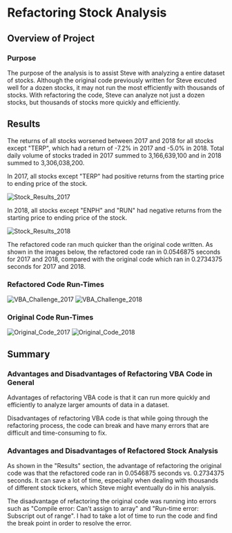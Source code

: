# Refactoring Stock Analysis

## Overview of Project

### Purpose
The purpose of the analysis is to assist Steve with analyzing a entire dataset of stocks. Although the original code previously written for Steve excuted well for a dozen stocks, it may not run the most efficiently with thousands of stocks. With refactoring the code, Steve can analyze not just a dozen stocks, but thousands of stocks more quickly and efficiently.

## Results

The returns of all stocks worsened between 2017 and 2018 for all stocks except "TERP", which had a return of -7.2% in 2017 and -5.0% in 2018. Total daily volume of stocks traded in 2017 summed to 3,166,639,100 and in 2018 summed to 3,306,038,200.

In 2017, all stocks except "TERP" had positive returns from the starting price to ending price of the stock. 

![Stock_Results_2017](https://user-images.githubusercontent.com/108503112/188239681-bd2ddfcb-7901-4ada-808f-6be0d4a6b7dc.png)

In 2018, all stocks except "ENPH" and "RUN" had negative returns from the starting price to ending price of the stock.

![Stock_Results_2018](https://user-images.githubusercontent.com/108503112/188239704-908d4cb4-aa71-4a4a-8d90-77efa8d9cf83.png)

The refactored code ran much quicker than the original code written. As shown in the images below, the refactored code ran in 0.0546875 seconds for 2017 and 2018, compared with the original code which ran in 0.2734375 seconds for 2017 and 2018.

### Refactored Code Run-Times

![VBA_Challenge_2017](https://user-images.githubusercontent.com/108503112/188242281-a2943bec-a9d0-4228-be90-36dcfeb2667b.png)
![VBA_Challenge_2018](https://user-images.githubusercontent.com/108503112/188242285-87790d9e-f490-4b45-a70c-3d53cabdcff2.png)

### Original Code Run-Times

![Original_Code_2017](https://user-images.githubusercontent.com/108503112/188242677-da29dd1f-ab16-4d43-8ee2-639053202364.png)
![Original_Code_2018](https://user-images.githubusercontent.com/108503112/188242681-0c27dccd-f8d5-4385-be52-5e4b0fc57291.png)

## Summary

### Advantages and Disadvantages of Refactoring VBA Code in General
Advantages of refactoring VBA code is that it can run more quickly and efficiently to analyze larger amounts of data in a dataset.

Disadvantages of refactoring VBA code is that while going through the refactoring process, the code can break and have many errors that are difficult and time-consuming to fix. 

### Advantages and Disadvantages of Refactored Stock Analysis
As shown in the "Results" section, the advantage of refactoring the original code was that the refactored code ran in 0.0546875 seconds vs. 0.2734375 seconds. It can save a lot of time, especially when dealing with thousands of different stock tickers, which Steve might eventually do in his analysis.

The disadvantage of refactoring the original code was running into errors such as "Compile error: Can't assign to array" and "Run-time error: Subscript out of range". I had to take a lot of time to run the code and find the break point in order to resolve the error.
